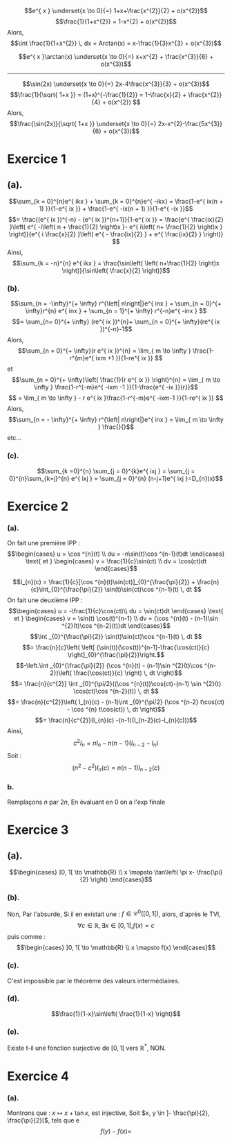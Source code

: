 $$e^{ x } \underset{x \to 0}{=} 1+x+\frac{x^{2}}{2} + o(x^{2})$$
$$\frac{1}{1+x^{2}} = 1-x^{2} + o(x^{2})$$
Alors, 
$$\int \frac{1}{1+x^{2}} \, dx = Arctan(x) = x-\frac{1}{3}x^{3} + o(x^{3})$$

$$e^{ x }\arctan(x) \underset{x \to 0}{=}  x+x^{2} + \frac{x^{3}}{6} + o(x^{3})$$
____
$$\sin(2x) \underset{x \to 0}{=} 2x-4\frac{x^{3}}{3} + o(x^{3})$$
$$\frac{1}{\sqrt{ 1+x }} = (1+x)^{-\frac{1}{2}} = 1-\frac{x}{2} + \frac{x^{2}}{4} + o(x^{2}) $$
Alors, 
$$\frac{\sin(2x)}{\sqrt{ 1+x }} \underset{x \to 0}{=} 2x-x^{2}-\frac{5x^{3}}{6} + o(x^{3})$$

# Exercice 1
## (a). 
$$\sum_{k = 0}^{n}e^{ ikx } + \sum_{k = 0}^{n}e^{ -ikx} = \frac{1-e^{ ix(n + 1) }}{1-e^{ ix }} + \frac{1-e^{ -ix(n + 1) }}{1-e^{ -ix }}$$
$$=  \frac{(e^{ ix })^{-n} - (e^{ ix })^{n+1}}{1-e^{ ix }} = \frac{e^{ \frac{ix}{2} }\left( e^{ -i\left( n + \frac{1}{2} \right)x }- e^{ i\left( n+ \frac{1}{2} \right)x } \right)}{e^{ i \frac{x}{2} }\left( e^{ - \frac{ix}{2} } + e^{ \frac{ix}{2} } \right)} $$
Ainsi, 
$$\sum_{k = -n}^{n} e^{ ikx } = \frac{\sin\left( \left( n+\frac{1}{2} \right)x \right)}{\sin\left( \frac{x}{2} \right)}$$

### (b).
$$\sum_{n = -\infty}^{+ \infty} r^{\left| n\right|}e^{ inx } = \sum_{n = 0}^{+ \infty}r^{n} e^{ inx } + \sum_{n = 1}^{+ \infty} r^{-n}e^{ -inx } $$
$$=  \sum_{n= 0}^{+ \infty} (re^{ ix })^{n}+ \sum_{n = 0}^{+ \infty}(re^{ ix })^{-n}-1$$
Alors, 
$$\sum_{n = 0}^{+ \infty}(r e^{ ix })^{n} = \lim_{ m \to \infty } \frac{1-r^{m}e^{ ixm +1 }}{1-re^{ ix }} $$
et
$$\sum_{n = 0}^{+ \infty}\left( \frac{1}{r e^{ ix }} \right)^{n} = \lim_{ m \to \infty } \frac{1-r^{-m}e^{ -ixm -1 }}{1-\frac{e^{ -ix }}{r}}$$
$$ = \lim_{ m \to \infty } - r e^{ ix }\frac{1-r^{-m}e^{ -ixm-1 }}{1-re^{ ix }} $$
Alors, 
$$\sum_{n = - \infty}^{+ \infty} r^{\left| n\right|}e^{ inx } = \lim_{ m \to \infty }  \frac{}{}$$
etc...

### (c).
$$\sum_{k =0}^{n} \sum_{j = 0}^{k}e^{ ixj } = \sum_{j = 0}^{n}\sum_{k=j}^{n} e^{ ixj } = \sum_{j = 0}^{n} (n-j+1)e^{ ixj }=D_{n}(x)$$

# Exercice 2
### (a). 
On fait une première IPP : 
$$\begin{cases}
u = \cos ^{n}(t) \\
du = -n\sin(t)\cos ^{n-1}(t)dt
\end{cases} \text{ et } \begin{cases}
v = \frac{1}{c}\sin(ct) \\
dv = \cos(ct)dt
\end{cases}$$

$$I_{n}(c) = \frac{1}{c}[\cos ^{n}(t)\sin(ct)]_{0}^{\frac{\pi}{2}} + \frac{n}{c}\int_{0}^{\frac{\pi}{2}} \sin(t)\sin(ct)\cos ^{n-1}(t)   \, dt $$
On fait une deuxième IPP : 
$$\begin{cases}
u =  -\frac{1}{c}\cos(ct)\\
du = \sin(ct)dt
\end{cases} \text{ et } \begin{cases}
v = \sin(t) \cos(t)^{n-1} \\
dv = (\cos ^{n}(t) - (n-1)\sin ^{2}(t)\cos ^{n-2}(t))dt
\end{cases}$$
$$\int _{0}^{\frac{\pi}{2}} \sin(t)\sin(ct)\cos ^{n-1}(t) \, dt $$
$$= \frac{n}{c}\left( \left[ (\sin(t))(\cos(t))^{n-1}-\frac{\cos(ct)}{c} \right]_{0}^{\frac{\pi}{2}}\right.$$
$$-\left.\int _{0}^{\frac{\pi}{2}} (\cos ^{n}(t) - (n-1)\sin ^{2}(t)\cos ^{n-2})\left( \frac{\cos(ct)}{c} \right) \, dt  \right)$$
$$= \frac{n}{c^{2}} \int _{0}^{\pi/2}((\cos ^{n}(t))\cos(ct)-(n-1) \sin ^{2}(t) \cos(ct)\cos ^{n-2}(t)) \, dt $$
$$= \frac{n}{c^{2}}\left( I_{n}(c) - (n-1)\int _{0}^{\pi/2} (\cos ^{n-2} t\cos(ct) - \cos ^{n} t\cos(ct)) \, dt  \right)$$
$$= \frac{n}{c^{2}}(I_{n}(c) -(n-1)(I_{n-2}(c)-I_{n}(c)))$$
Ainsi, 
$$c ^{2}I_{n} = nI_{n}-n(n-1)(I_{n-2}-I_{n})$$
Soit : 
$$(n^{2}-c^{2})I_{n}(c) =n(n-1)I_{n-2}(c)$$
### b.
Remplaçons $n$ par $2n$, 
En évaluant en $0$ on a l'exp finale


# Exercice 3
## (a). 
$$\begin{cases}
]0, 1[ \to \mathbb{R} \\
x \mapsto \tan\left( \pi x- \frac{\pi}{2} \right)
\end{cases}$$

### (b). 
Non, 
Par l'absurde, 
Si il en existait une : $f\in \mathcal{C}^{0}([0, 1[)$, alors, d'après le TVI, 
$$\forall c \in \mathbb{R}, \exists x \in [0, 1[, f(x) = c$$
puis comme : 
$$\begin{cases}
]0, 1[ \to \mathbb{R} \\
x \mapsto f(x)
\end{cases}$$

### (c). 
C'est impossible par le théorème des valeurs intermédiaires. 


### (d). 
$$\frac{1}{1-x}\sin\left( \frac{1}{1-x} \right)$$

### (e). 
Existe t-il une fonction surjective de $[0, 1[$ vers $\mathbb{R}^{*}$, NON. 

# Exercice 4
### (a).
Montrons que : $x \mapsto x + \tan x$, est injective, 
Soit $x, y \in ]- \frac{\pi}{2}, \frac{\pi}{2}[$, tels que e
$$f(y)-f(x) = $$